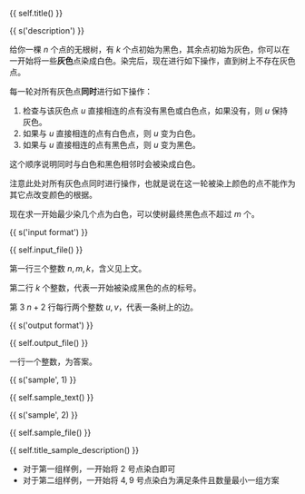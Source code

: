 {{ self.title() }}

{{ s('description') }}

给你一棵 $n$ 个点的无根树，有 $k$ 个点初始为黑色，其余点初始为灰色，你可以在一开始将一些**灰色**点染成白色。染完后，现在进行如下操作，直到树上不存在灰色点。    

每一轮对所有灰色点**同时**进行如下操作：

1. 检查与该灰色点 $u$ 直接相连的点有没有黑色或白色点，如果没有，则 $u$ 保持灰色。
2. 如果与 $u$ 直接相连的点有白色点，则 $u$ 变为白色。
3. 如果与 $u$ 直接相连的点有黑色点，则 $u$ 变为黑色。

这个顺序说明同时与白色和黑色相邻时会被染成白色。  

注意此处对所有灰色点同时进行操作，也就是说在这一轮被染上颜色的点不能作为其它点改变颜色的根据。  

现在求一开始最少染几个点为白色，可以使树最终黑色点不超过 $m$ 个。

{{ s('input format') }}

{{ self.input_file() }}

第一行三个整数 $n,m,k$，含义见上文。  

第二行 $k$ 个整数，代表一开始被染成黑色的点的标号。  

第 $3~n+2$ 行每行两个整数 $u,v$，代表一条树上的边。  

{{ s('output format') }}

{{ self.output_file() }}

一行一个整数，为答案。

{{ s('sample', 1) }}

{{ self.sample_text() }}

{{ s('sample', 2) }}

{{ self.sample_file() }}

{{ self.title_sample_description() }}

- 对于第一组样例，一开始将 $2$ 号点染白即可
- 对于第二组样例，一开始将 $4,9$ 号点染白为满足条件且数量最小一组方案
